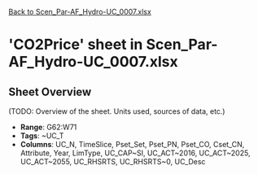 [Back to Scen_Par-AF_Hydro-UC_0007.xlsx](README.md)

# 'CO2Price' sheet in Scen_Par-AF_Hydro-UC_0007.xlsx

## Sheet Overview

(TODO: Overview of the sheet. Units used, sources of data, etc.)

- **Range**: G62:W71
- **Tags**: ~UC_T
- **Columns**: UC_N, TimeSlice, Pset_Set, Pset_PN, Pset_CO, Cset_CN, Attribute, Year, LimType, UC_CAP~SI, UC_ACT~2016, UC_ACT~2025, UC_ACT~2055, UC_RHSRTS, UC_RHSRTS~0, UC_Desc

